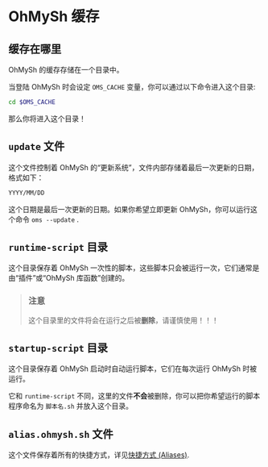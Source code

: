 # OhMySh 缓存

## 缓存在哪里

OhMySh 的缓存存储在一个目录中。

当登陆 OhMySh 时会设定 `OMS_CACHE` 变量，你可以通过以下命令进入这个目录:

```bash
cd $OMS_CACHE
```

那么你将进入这个目录！

## `update` 文件

这个文件控制着 OhMySh 的“更新系统”，文件内部存储着最后一次更新的日期，格式如下：

```bash
YYYY/MM/DD
```

这个日期是最后一次更新的日期。如果你希望立即更新 OhMySh，你可以运行这个命令 `oms --update` .

## `runtime-script` 目录

这个目录保存着 OhMySh 一次性的脚本，这些脚本只会被运行一次，它们通常是由“插件”或“OhMySh 库函数”创建的。

> ### 注意
> 
> 这个目录里的文件将会在运行之后被**删除**，请谨慎使用！！！
> 

## `startup-script` 目录

这个目录保存着 OhMySh 启动时自动运行脚本，它们在每次运行 OhMySh 时被运行。

它和 `runtime-script` 不同，这里的文件**不会**被删除，你可以把你希望运行的脚本程序命名为 `脚本名.sh` 并放入这个目录。

## `alias.ohmysh.sh` 文件

这个文件保存着所有的快捷方式，详见[快捷方式 (Aliases)](https://ohmysh.github.io/docs-v2/#/using/alias).
